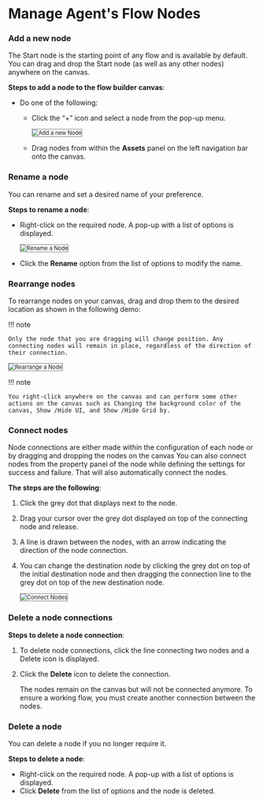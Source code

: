 # Manage Agent's Flow Nodes

### Add a new node

The Start node is the starting point of any flow and is available by default. You can drag and drop the Start node (as well as any other nodes) anywhere on the canvas.

**Steps to add a node to the flow builder canvas**:

* Do one of the following:
    * Click the “+” icon and select a node from the pop-up menu.

        <img src="../images/add-a-new-node.png" alt="Add a new Node" title="Add a new Node" style="border: 1px solid gray; zoom:80%;">

    * Drag nodes from within the **Assets** panel on the left navigation bar onto the canvas.

### Rename a node

You can rename and set a desired name of your preference.

**Steps to rename a node**:

* Right-click on the required node. A pop-up with a list of options is displayed.

    <img src="../images/rename-a-node.png" alt="Rename a Node" title="Rename a Node" style="border: 1px solid gray; zoom:80%;">

* Click the **Rename** option from the list of options to modify the name.


### Rearrange nodes

To rearrange nodes on your canvas, drag and drop them to the desired location as shown in the following demo:

!!! note

    Only the node that you are dragging will change position. Any connecting nodes will remain in place, regardless of the direction of their connection.

<img src="../images/rearrange-a-node.gif" alt="Rearrange a Node" title="Rearrange a Node" style="border: 1px solid gray; zoom:80%;">

!!! note

    You right-click anywhere on the canvas and can perform some other actions on the canvas such as Changing the background color of the canvas, Show /Hide UI, and Show /Hide Grid by.


### Connect nodes

Node connections are either made within the configuration of each node or by dragging and dropping the nodes on the canvas You can also connect nodes from the property panel of the node while defining the settings for success and failure. That will also automatically connect the nodes.

**The steps are the following**:

1. Click the grey dot that displays next to the node.
2. Drag your cursor over the grey dot displayed on top of the connecting node and release.
3. A line is drawn between the nodes, with an arrow indicating the direction of the node connection.
4. You can change the destination node by clicking the grey dot on top of the initial destination node and then dragging the connection line to the grey dot on top of the new destination node.

    <img src="../images/connect-nodes.gif" alt="Connect Nodes" title="Connect Nodes" style="border: 1px solid gray; zoom:80%;">


### Delete a node connections

**Steps to delete a node connection**:

1. To delete node connections, click the line connecting two nodes and a Delete icon is displayed.
2. Click the **Delete** icon to delete the connection.

    The nodes remain on the canvas but will not be connected anymore. To ensure a working flow, you must create another connection between the nodes.


### Delete a node

You can delete a node if you no longer require it.

**Steps to delete a node**:

* Right-click on the required node. A pop-up with a list of options is displayed.
* Click **Delete** from the list of options and the node is deleted.